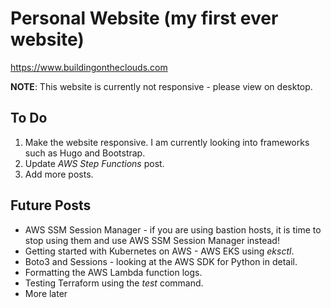 # Personal Website (my first ever website)

https://www.buildingontheclouds.com

**NOTE**: This website is currently not responsive - please view on desktop.

## To Do

1. Make the website responsive. I am currently looking into frameworks such as Hugo and Bootstrap.
2. Update *AWS Step Functions* post.
3. Add more posts.

## Future Posts
* AWS SSM Session Manager - if you are using bastion hosts, it is time to stop using them and use AWS SSM Session Manager instead!
* Getting started with Kubernetes on AWS - AWS EKS using *eksctl*.
* Boto3 and Sessions - looking at the AWS SDK for Python in detail.
* Formatting the AWS Lambda function logs.
* Testing Terraform using the *test* command.
* More later


